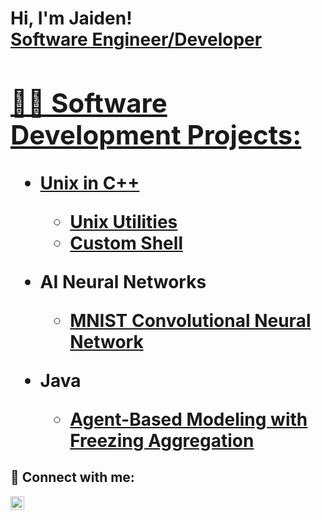 <h1>Hi, I'm Jaiden! <br/><a href="https://www.linkedin.com/in/jaiden-devasia/">Software Engineer/Developer</a> <a href="https://github.com/JaidenDevasia101">

<h2>👨‍💻 Software Development Projects:</h2>

- <b>Unix in C++</b>
  - [Unix Utilities](https://github.com/JaidenDevasia101/Unix-Utilities)
  - [Custom Shell](https://github.com/JaidenDevasia101/Custom-Shell)

- <b>AI Neural Networks</b>
  - [MNIST Convolutional Neural Network](https://github.com/JaidenDevasia101/Mnist-Convolutional-Neural-Network)
 
- <b>Java</b>
  - [Agent-Based Modeling with Freezing Aggregation](https://github.com/JaidenDevasia101/Agent-Based-Modeling-with-Freezing-Aggregation)



<h2> 🤳 Connect with me:</h2>

[<img align="left" alt="JoshMadakor | LinkedIn" width="22px" src="https://cdn.jsdelivr.net/npm/simple-icons@v3/icons/linkedin.svg" />][linkedin]

[linkedin]: https://www.linkedin.com/in/jaiden-devasia/

<!--
**joshmadakor1/joshmadakor1** is a ✨ _special_ ✨ repository because its `README.md` (this file) appears on your GitHub profile.

Here are some ideas to get you started:

- 🔭 I’m currently working on ...
- 🌱 I’m currently learning ...
- 👯 I’m looking to collaborate on ...
- 🤔 I’m looking for help with ...
- 💬 Ask me about ...
- 📫 How to reach me: ...
- 😄 Pronouns: ...
- ⚡ Fun fact: ...
-->
